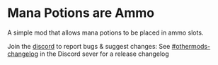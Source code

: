 # Mana Potions are Ammo
A simple mod that allows mana potions to be placed in ammo slots.

Join the [discord](https://discord.gg/MKcjBKwBVu) to report bugs & suggest changes:
See [#othermods-changelog](https://discord.com/channels/1136785263427858492/1137107294136569990) in the Discord sever for a release changelog
